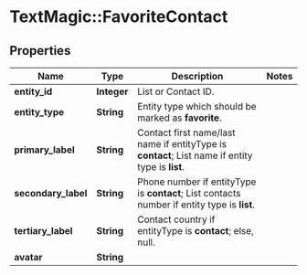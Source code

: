 # TextMagic::FavoriteContact

## Properties
Name | Type | Description | Notes
------------ | ------------- | ------------- | -------------
**entity_id** | **Integer** | List or Contact ID. | 
**entity_type** | **String** | Entity type which should be marked as **favorite**. | 
**primary_label** | **String** | Contact first name/last name if entityType is **contact**; List name if entity type is **list**. | 
**secondary_label** | **String** | Phone number if entityType is **contact**; List contacts number if entity type is **list**. | 
**tertiary_label** | **String** | Contact country if entityType is **contact**; else, null. | 
**avatar** | **String** |  | 


